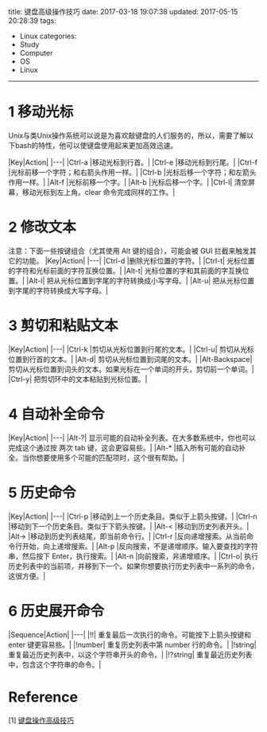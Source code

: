 title: 键盘高级操作技巧
date: 2017-03-18 19:07:38
updated: 2017-05-15 20:28:39
tags:
- Linux
categories:
- Study
- Computer
- OS
- Linux
---
# 1 移动光标

Unix与类Unix操作系统可以说是为喜欢敲键盘的人们服务的，所以，需要了解以下bash的特性，他可以使键盘使用起来更加高效迅速。

|Key|Action|
|---|
|Ctrl-a	|移动光标到行首。|
|Ctrl-e	|移动光标到行尾。|
|Ctrl-f	|光标前移一个字符；和右箭头作用一样。|
|Ctrl-b	|光标后移一个字符；和左箭头作用一样。|
|Alt-f	|光标前移一个字。|
|Alt-b	|光标后移一个字。|
|Ctrl-l|	清空屏幕，移动光标到左上角。clear 命令完成同样的工作。|

# 2 修改文本
注意：下面一些按键组合（尤其使用 Alt 键的组合），可能会被 GUI 拦截来触发其它的功能。 
|Key|Action|
|---|
|Ctrl-d	|删除光标位置的字符。|
|Ctrl-t|	光标位置的字符和光标前面的字符互换位置。|
|Alt-t|	光标位置的字和其前面的字互换位置。|
|Alt-l|	把从光标位置到字尾的字符转换成小写字母。|
|Alt-u|	把从光标位置到字尾的字符转换成大写字母。|

# 3 剪切和粘贴文本

|Key|Action|
|---|
|Ctrl-k	|剪切从光标位置到行尾的文本。|
|Ctrl-u|	剪切从光标位置到行首的文本。|
|Alt-d|	剪切从光标位置到词尾的文本。|
|Alt-Backspace|	剪切从光标位置到词头的文本。如果光标在一个单词的开头，剪切前一个单词。|
|Ctrl-y|	把剪切环中的文本粘贴到光标位置。|

# 4 自动补全命令

|Key|Action|
|---|
|Alt-?|	显示可能的自动补全列表。在大多数系统中，你也可以完成这个通过按 两次 tab 键，这会更容易些。|
|Alt-*	|插入所有可能的自动补全。当你想要使用多个可能的匹配项时，这个很有帮助。|

# 5 历史命令

|Key|Action|
|---|
|Ctrl-p	|移动到上一个历史条目。类似于上箭头按键。|
|Ctrl-n	|移动到下一个历史条目。类似于下箭头按键。|
|Alt-<	|移动到历史列表开头。|
|Alt->	|移动到历史列表结尾，即当前命令行。|
|Ctrl-r	|反向递增搜索。从当前命令行开始，向上递增搜索。|
|Alt-p	|反向搜索，不是递增顺序。输入要查找的字符串，然后按下 Enter，执行搜索。|
|Alt-n	|向前搜索，非递增顺序。|
|Ctrl-o|	执行历史列表中的当前项，并移到下一个。如果你想要执行历史列表中一系列的命令，这很方便。|

# 6 历史展开命令

|Sequence|Action|
|---|
|!!|	重复最后一次执行的命令。可能按下上箭头按键和 enter 键更容易些。|
|!number|	重复历史列表中第 number 行的命令。|
|!string|	重复最近历史列表中，以这个字符串开头的命令。|
|!?string|	重复最近历史列表中，包含这个字符串的命令。|


# Reference

[1] [键盘操作高级技巧](http://billie66.github.io/TLCL/book/chap09.html)